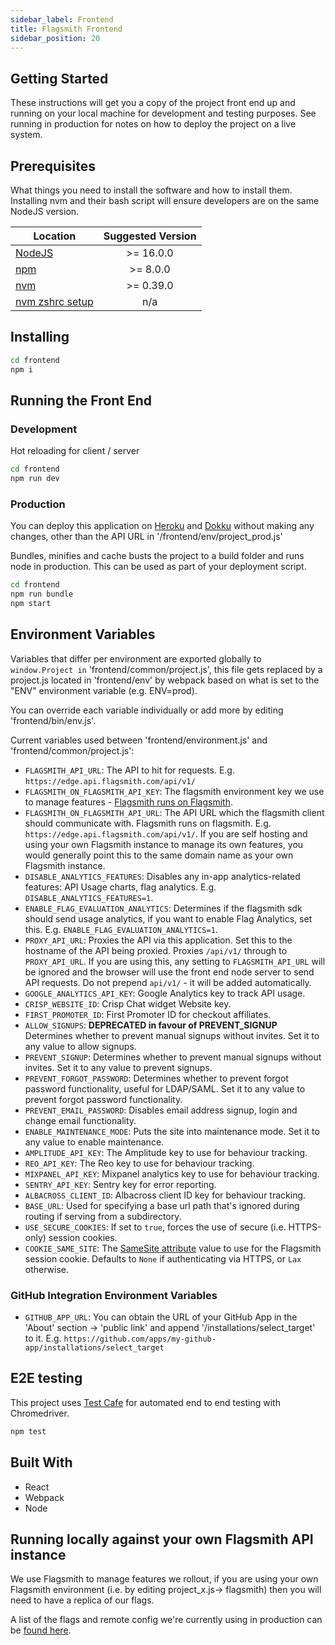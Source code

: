 ```yaml
---
sidebar_label: Frontend
title: Flagsmith Frontend
sidebar_position: 20
---
```


## Getting Started

These instructions will get you a copy of the project front end up and running on your local machine for development and
testing purposes. See running in production for notes on how to deploy the project on a live system.

## Prerequisites

What things you need to install the software and how to install them. Installing nvm and their bash script will ensure
developers are on the same NodeJS version.

| Location                                                                | Suggested Version |
| ----------------------------------------------------------------------- | :---------------: |
| <a href="https://nodejs.org/en/">NodeJS</a>                             |     >= 16.0.0     |
| <a href="https://nodejs.org/en/">npm</a>                                |     >= 8.0.0      |
| <a href="https://github.com/nvm-sh/nvm#installing-and-updating">nvm</a> |     >= 0.39.0     |
| <a href="https://github.com/nvm-sh/nvm#zsh">nvm zshrc setup</a>         |        n/a        |

## Installing

```bash
cd frontend
npm i
```

## Running the Front End

### Development

Hot reloading for client / server

```bash
cd frontend
npm run dev
```

### Production

You can deploy this application on [Heroku](https://www.heroku.com/) and [Dokku](http://dokku.viewdocs.io/dokku/)
without making any changes, other than the API URL in '/frontend/env/project_prod.js'

Bundles, minifies and cache busts the project to a build folder and runs node in production. This can be used as part of
your deployment script.

```bash
cd frontend
npm run bundle
npm start
```

## Environment Variables

Variables that differ per environment are exported globally to `window.Project in` 'frontend/common/project.js', this
file gets replaced by a project.js located in 'frontend/env' by webpack based on what is set to the "ENV" environment
variable (e.g. ENV=prod).

You can override each variable individually or add more by editing 'frontend/bin/env.js'.

Current variables used between 'frontend/environment.js' and 'frontend/common/project.js':

- `FLAGSMITH_API_URL`: The API to hit for requests. E.g. `https://edge.api.flagsmith.com/api/v1/`
- `FLAGSMITH_ON_FLAGSMITH_API_KEY`: The flagsmith environment key we use to manage features -
  [Flagsmith runs on Flagsmith](/deployment#running-flagsmith-on-flagsmith).
- `FLAGSMITH_ON_FLAGSMITH_API_URL`: The API URL which the flagsmith client should communicate with. Flagsmith runs on
  flagsmith. E.g. `https://edge.api.flagsmith.com/api/v1/`. If you are self hosting and using your own Flagsmith
  instance to manage its own features, you would generally point this to the same domain name as your own Flagsmith
  instance.
- `DISABLE_ANALYTICS_FEATURES`: Disables any in-app analytics-related features: API Usage charts, flag analytics. E.g.
  `DISABLE_ANALYTICS_FEATURES=1`.
- `ENABLE_FLAG_EVALUATION_ANALYTICS`: Determines if the flagsmith sdk should send usage analytics, if you want to enable
  Flag Analytics, set this. E.g. `ENABLE_FLAG_EVALUATION_ANALYTICS=1`.
- `PROXY_API_URL`: Proxies the API via this application. Set this to the hostname of the API being proxied. Proxies
  `/api/v1/` through to `PROXY_API_URL`. If you are using this, any setting to `FLAGSMITH_API_URL` will be ignored and
  the browser will use the front end node server to send API requests. Do not prepend `api/v1/` - it will be added
  automatically.
- `GOOGLE_ANALYTICS_API_KEY`: Google Analytics key to track API usage.
- `CRISP_WEBSITE_ID`: Crisp Chat widget Website key.
- `FIRST_PROMOTER_ID`: First Promoter ID for checkout affiliates.
- `ALLOW_SIGNUPS`: **DEPRECATED in favour of PREVENT_SIGNUP** Determines whether to prevent manual signups without
  invites. Set it to any value to allow signups.
- `PREVENT_SIGNUP`: Determines whether to prevent manual signups without invites. Set it to any value to prevent
  signups.
- `PREVENT_FORGOT_PASSWORD`: Determines whether to prevent forgot password functionality, useful for LDAP/SAML. Set it
  to any value to prevent forgot password functionality.
- `PREVENT_EMAIL_PASSWORD`: Disables email address signup, login and change email functionality.
- `ENABLE_MAINTENANCE_MODE`: Puts the site into maintenance mode. Set it to any value to enable maintenance.
- `AMPLITUDE_API_KEY`: The Amplitude key to use for behaviour tracking.
- `REO_API_KEY`: The Reo key to use for behaviour tracking.
- `MIXPANEL_API_KEY`: Mixpanel analytics key to use for behaviour tracking.
- `SENTRY_API_KEY`: Sentry key for error reporting.
- `ALBACROSS_CLIENT_ID`: Albacross client ID key for behaviour tracking.
- `BASE_URL`: Used for specifying a base url path that's ignored during routing if serving from a subdirectory.
- `USE_SECURE_COOKIES`: If set to `true`, forces the use of secure (i.e. HTTPS-only) session cookies.
- `COOKIE_SAME_SITE`: The
   [SameSite attribute](https://developer.mozilla.org/en-US/docs/Web/HTTP/Reference/Headers/Set-Cookie#samesitesamesite-value)
   value to use for the Flagsmith session cookie. Defaults to `None` if authenticating via HTTPS, or `Lax` otherwise.

### GitHub Integration Environment Variables

- `GITHUB_APP_URL`: You can obtain the URL of your GitHub App in the 'About' section -> 'public link' and append
  '/installations/select_target' to it. E.g. `https://github.com/apps/my-github-app/installations/select_target`

## E2E testing

This project uses [Test Cafe](https://testcafe.io/) for automated end to end testing with Chromedriver.

```bash
npm test
```

## Built With

- React
- Webpack
- Node

## Running locally against your own Flagsmith API instance

We use Flagsmith to manage features we rollout, if you are using your own Flagsmith environment (i.e. by editing
project_x.js-> flagsmith) then you will need to have a replica of our flags.

A list of the flags and remote config we're currently using in production can be
[found here](/deployment#current-flagsmith-feature-flags).
